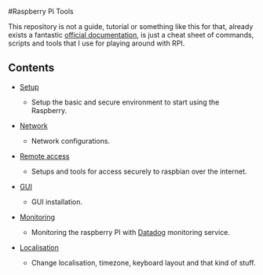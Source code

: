 #Raspberry Pi Tools

This repository is not a guide, tutorial or something like this for that, already exists a fantastic [official documentation](https://www.raspberrypi.org/documentation/), is just a cheat sheet of commands, scripts and tools that I use for playing around with RPI.

## Contents

- [Setup](setup/README.md)
    - Setup the basic and secure environment to start using the Raspberry.

- [Network](network/README.md)
    - Network configurations.

- [Remote access](remote-access/README.md)
    - Setups and tools for access securely to raspbian over the internet.

- [GUI](gui/README.md)
	- GUI installation.

- [Monitoring](monitoring/README.md)
	- Monitoring the raspberry PI with [Datadog](https://www.datadoghq.com/) monitoring service.

- [Localisation](localisation/README.md)
    - Change localisation, timezone, keyboard layout and that kind of stuff.